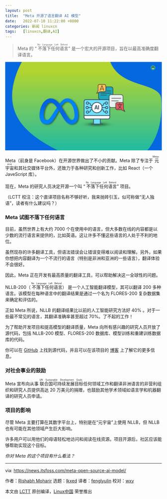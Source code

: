 ```yaml
---
layout: post
title:	"Meta 开源了语言翻译 AI 模型"
date:	2022-07-10 11:22:00 +0800 
categories:	新闻 linuxcn 
tags:	[linuxcn,翻译,AI]
---
```




> 
> Meta 的 “<ruby> 不落下任何语言 <rt>  No Language Left Behind </rt></ruby>” 是一个宏大的开源项目，旨在以最高准确度翻译语言。
> 
> 
> 


![meta](/Asserts/Images/album/202207/10/112255vdn6859fww83y294.jpg)


Meta（前身是 Facebook）在开源世界做出了不小的贡献。Meta 除了专注于<ruby> 元宇宙 <rt>  Metaverse </rt></ruby>和其社交媒体平台外，还致力于各种研究和创新工作，比如 React（一个 JaveScript 库）。


现在，Meta 的研究人员决定开源一个叫 “<ruby> 不落下任何语言 <rt>  No Language Left Behind </rt></ruby>” 项目。


（LCTT 校注：这个直译项目名称不够好听，我来抛砖引玉，似可称做“无人独语”，读者有什么建议吗？）


### Meta 试图不落下任何语言






目前，虽然世界上有大约 7000 个在使用中的语言，但大多数在线的内容都是以少数的流行语言来提供的，比如英语。这让许多不懂这些语言的人处于不利的地位。


虽然现存的许多翻译工具，但语法错误会让错误变得难以阅读和理解。另外，如果你想把内容翻译为一个不流行的语言（特别是非洲和亚洲的一些语言），翻译体验不会很好。


因此，Meta 正在开发有最高质量的翻译工具，可以帮助解决这一全球性的问题。


NLLB-200（<ruby> 不落下任何语言 <rt>  No Language Left Behind </rt></ruby>） 是一个人工智能翻译模型，其可以翻译 200 多种语言。该模型在每种语言中的翻译结果是通过一个名为 FLORES-200 复杂数据集来确定和评估的。


正如 Meta 所说，NLLB 的翻译结果比以前的人工智能研究方法好 40% 。对于一些最不常见的语言，其翻译准确率甚至超过 70%。了不起的工作！


为了帮助开发项目和提高模型的翻译质量，Meta 向所有感兴趣的研究人员开放了源代码，包括 NLLB-200 模型、FLORES-200 数据库、模型训练和重建训练数据库的代码。


你可以在 [GitHub](https://github.com/facebookresearch/fairseq/tree/nllb) 上找到源代码，并且可以在该项目的 [博客](https://ai.facebook.com/blog/nllb-200-high-quality-machine-translation/) 上了解它的更多信息。


### 对社会事业的鼓励


Meta 宣布向从事<ruby> 联合国可持续发展目标 <rt>  UN Sustainable Development Goals </rt></ruby>任何领域工作和翻译非洲语言的非营利组织和研究人员提供高达 20 万美元的捐赠，也鼓励其他学术领域如语言学和机器翻译的研究人员申请。


### 项目的影响


尽管 Meta 主要打算在其数字平台上，特别是在“元宇宙”上使用 NLLB，但 NLLB 也有可能在其他领域产生巨大影响。


许多用户可以用他们的母语轻松地访问和阅读在线资源。项目开源后，社区应该能够帮助实现这个目标。


*你对 Meta 的这个项目有什么看法？*




---


via: <https://news.itsfoss.com/meta-open-source-ai-model/>


作者：[Rishabh Moharir](https://news.itsfoss.com/author/rishabh/) 选题：[lkxed](https://github.com/lkxed) 译者：[fenglyulin](https://github.com/fenglyulin) 校对：[wxy](https://github.com/wxy)


本文由 [LCTT](https://github.com/LCTT/TranslateProject) 原创编译，[Linux中国](https://linux.cn/) 荣誉推出
